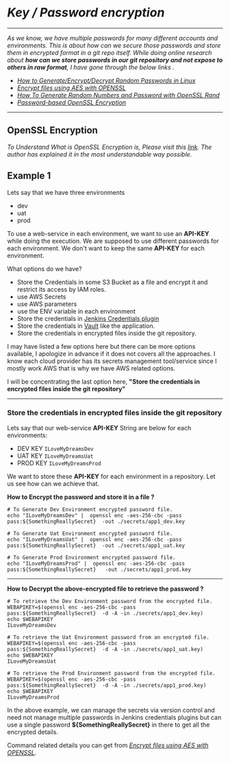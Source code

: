 

 # _Key / Password encryption_

---
_As we know, we have multiple passwords for many different accounts and environments. 
This is about how can we secure those passwords and store them in encrypted format in a git repo itself.
While doing online research about **how can we store passwords in our git repository and not expose to others in raw format**, I have gone through the below links ._

- _[How to Generate/Encrypt/Decrypt Random Passwords in Linux](https://www.tecmint.com/generate-encrypt-decrypt-random-passwords-in-linux/)_
- _[Encrypt files using AES with OPENSSL](https://medium.com/@kekayan/encrypt-files-using-aes-with-openssl-dabb86d5b748)_
- _[How To Generate Random Numbers and Password with OpenSSL Rand](https://www.poftut.com/generate-random-numbers-password-openssl-rand/)_
- _[Password-based OpenSSL Encryption](https://courses.csail.mit.edu/6.857/2018/project/Ainane-Barrett-Johnson-Vivar-OpenSSL.pdf)_

---

## OpenSSL Encryption
_To Understand What is OpenSSL Encryption is,  Please visit this [link](https://courses.csail.mit.edu/6.857/2018/project/Ainane-Barrett-Johnson-Vivar-OpenSSL.pdf). The author has explained it in the most understandable way possible._ 

## Example 1

Lets say that we have three environments 
  - dev 
  - uat 
  - prod 

To use a web-service in each environment, we want to use an **API-KEY** while doing the execution. We are supposed to use different passwords for each environment. 
We don't want to keep the same **API-KEY** for each environment.

What options do we have? 

- Store the Credentials in some S3 Bucket as a file and encrypt it and restrict its access by IAM roles. 
- use AWS Secrets
- use AWS parameters
- use the ENV variable in each environment
- Store the credentials in [Jenkins Credentials plugin](https://plugins.jenkins.io/credentials/)
- Store the credentials in [Vault](https://www.vaultproject.io/) like the application.
- Store the credentials in encrypted files inside the git repository. 


I may have listed a few options here but there can be more options available, I apologize in advance if it does not covers all the approaches. 
I know each cloud provider has its secrets management tool/service since I mostly work AWS that is why we have AWS related options.


I will be concentrating the last option here, **"Store the credentials in encrypted files inside the git repository"**

---
### Store the credentials in encrypted files inside the git repository

Lets say that our web-service **API-KEY** String are below for each environments: 
- DEV KEY `ILoveMyDreamsDev`
- UAT KEY `ILoveMyDreamsUat`
- PROD KEY `ILoveMyDreamsProd`

We want to store these **API-KEY** for each environment in a repository. Let us see how can we achieve that.

**How to Encrypt the password and store it in a file ?**

```
# To Generate Dev Environment encrypted password file. 
echo "ILoveMyDreamsDev" |  openssl enc -aes-256-cbc -pass pass:${SomethingReallySecret}  -out ./secrets/app1_dev.key

# To Generate Uat Environment encrypted password file. 
echo "ILoveMyDreamsUat" |  openssl enc -aes-256-cbc -pass pass:${SomethingReallySecret}  -out ./secrets/app1_uat.key

# To Generate Prod Environment encrypted password file. 
echo "ILoveMyDreamsProd" |  openssl enc -aes-256-cbc -pass pass:${SomethingReallySecret}   -out ./secrets/app1_prod.key

```

---


**How to Decrypt the above-encrypted file to retrieve the password ?**

```
# To retrieve the Dev Environment password from the encrypted file. 
WEBAPIKEY=$(openssl enc -aes-256-cbc -pass pass:${SomethingReallySecret}  -d -A -in ./secrets/app1_dev.key)
echo $WEBAPIKEY
ILoveMyDreamsDev

# To retrieve the Uat Environment password from an encrypted file. 
WEBAPIKEY=$(openssl enc -aes-256-cbc -pass pass:${SomethingReallySecret}  -d -A -in ./secrets/app1_uat.key)
echo $WEBAPIKEY
ILoveMyDreamsUat

# To retrieve the Prod Environment password from the encrypted file. 
WEBAPIKEY=$(openssl enc -aes-256-cbc -pass pass:${SomethingReallySecret}  -d -A -in ./secrets/app1_prod.key)
echo $WEBAPIKEY
ILoveMyDreamsProd
```

In the above example, we can manage the secrets via version control and need not manage multiple passwords in Jenkins credentials plugins but can use a single password **${SomethingReallySecret}** in there to get all the encrypted details. 


Command related details you can get from  _[Encrypt files using AES with OPENSSL](https://medium.com/@kekayan/encrypt-files-using-aes-with-openssl-dabb86d5b748)_.
